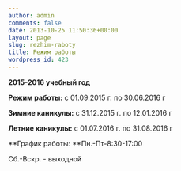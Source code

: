 ```yaml
---
author: admin
comments: false
date: 2013-10-25 11:50:36+00:00
layout: page
slug: rezhim-raboty
title: Режим работы
wordpress_id: 423
---
```


**2015-2016 учебный год**




**Режим работы:** с 01.09.2015 г. по 30.06.2016 г




**Зимние каникулы:** с 31.12.2015 г. по 12.01.2016 г




**Летние каникулы:** с 01.07.2016 г. по 31.08.2016 г




**График работы: **Пн.-Пт-8:30-17:00




Сб.-Вскр. - выходной
